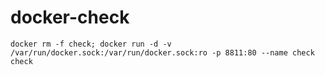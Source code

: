 # docker-check


`docker rm -f check; docker run -d -v /var/run/docker.sock:/var/run/docker.sock:ro -p 8811:80 --name check check`
